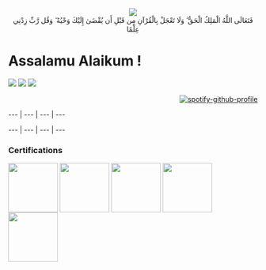 <div align='center'>
<img src='https://upload.wikimedia.org/wikipedia/commons/7/76/Bismillah.gif'/>
    <div align='center'>فَتَعَالَى اللَّهُ الْمَلِكُ الْحَقُّ ۗ وَلَا تَعْجَلْ بِالْقُرْآنِ مِن قَبْلِ أَن يُقْضَىٰ إِلَيْكَ وَحْيُهُ ۖ وَقُل رَّبِّ زِدْنِي عِلْمًا</div>                           
</div>

# Assalamu Alaikum !   
<div align="center">
<div align="left">
    
![](https://komarev.com/ghpvc/?username=ANGlTHUB&style=for-the-badge)
    <img src="https://img.shields.io/github/followers/ANGlTHUB?logo=GitHub&style=for-the-badge">
    <img src="https://img.shields.io/badge/Arch_Linux-1793D1?style=for-the-badge&logo=arch-linux&logoColor=white">
    <div align="right">
    [![spotify-github-profile](https://spotify-github-profile.vercel.app/api/view?uid=wmdabes&cover_image=true&theme=novatorem&show_offline=false&background_color=121212&interchange=false&bar_color=53b14f&bar_color_cover=false)](https://github.com/kittinan/spotify-github-profile)

</div>
</div>
</div>


--- | --- | --- | ---

--- | --- | --- | ---


























<div align="left">
    
### Certifications
  <img align="center" src="https://images.credly.com/images/e053125b-ff30-4a16-90cc-8804a306c4b6/MTA-Windows_Operating_System_Fundamentals-600x600.png" height="100" width="100"   />
  <img align="center" src="https://images.credly.com/images/3f36cda2-b4c2-46ba-a6d8-f11219631451/MTA-Security_Fundamentals-600x600.png" height="100" width="100" />
  <img align="center" src="https://images.credly.com/images/7e0874b9-a282-43cc-9e52-a3a1587301fe/image.png" height="100" width="100" />
  <img align="center" src="https://images.credly.com/images/241488f4-9110-41aa-804e-51a8f8ba430d/MTA-Introduction_to_Programming_Using_HTML_and_CSS-600x600.png"height="100" width="100"  />
  <img align="center" src="https://images.credly.com/images/84ac9eff-b8a2-4683-846b-f59887a73801/Python_101_Data_Science.png" height="100" width="100"  />
</div>

